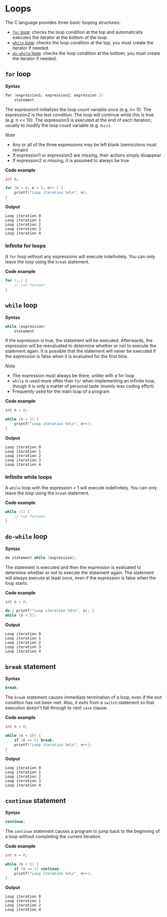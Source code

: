 # Loops

The C language provides three basic looping structures:

- [`for` loop](#for-loop): checks the loop condition at the top and automatically executes the iterator at the bottom of the loop.
- [`while` loop](#while-loop): checks the loop condition at the top; you must create the iterator if needed.
- [`do-while` loop](#do-while-loop): checks the loop condition at the bottom; you must create the iterator if needed.

## `for` loop

**Syntax**
```c
for (expression1; expression2; expression 3)
    statement
```

The expression1 initializes the loop count variable once (e.g. n= 0). The expression2 is the test condition. The loop will continue while this is true
(e.g. n <= 10). The expression3 is executed at the end of each iteration; usually to modify the loop count variable (e.g. n++).

*Note*

- Any or all of the three expressions may be left blank (semicolons must remain)
- If expression1 or expression3 are missing, their actions simply disappear
- If expression2 is missing, it is assumed to always be true

**Code example**
```c
int n;

for (n = 0; n < 5; n++ ) {
    printf("Loop iteration %d\n", n);
}
```

**Output**
```
Loop iteration 0
Loop iteration 1
Loop iteration 2
Loop iteration 3
Loop iteration 4
```

### Infinite for loops

A `for` loop without any expressions will execute indefinitely. You can only leave the loop using the `break` statement.

**Code example**
```c
for (;;) {
    // run forever
}
```

## `while` loop

**Syntax**
```c
while (expression)
    statement
```

If the expression is true, the statement will be executed. Afterwards, the expression will be reevaluated to determine whether or not to execute the statement again. It is possible that the statement will never be 
executed if the expression is false when it is evaluated for the first time.

*Note*

- The expression must always be there, unlike with a for loop
- `while` is used more often than `for` when implementing an infinite loop, though it is only a matter of personal taste (mainly less coding effort)
- Frequently used for the main loop of a program

**Code example**
```c
int n = 0;

while (n < 5) {
    printf("Loop iteration %d\n", n++);
}
```

**Output**
```
Loop iteration 0
Loop iteration 1
Loop iteration 2
Loop iteration 3
Loop iteration 4
```

### Infinite while loops

A `while` loop with the expression = 1 will execute indefinitely. You can only leave the loop using the `break` statement.

**Code example**
```c
while (1) {
    // run forever
}
```

## `do-while` loop

**Syntax**
```c
do statement while (expression);
```

The statement is executed and then the expression is evaluated to determine
whether or not to execute the statement again. The statement will always execute at least once, even if the expression is false when the loop starts.

**Code example**
```c
int n = 0;

do { printf("Loop iteration %d\n", n); }
while (n < 5);
```

**Output**
```
Loop iteration 0
Loop iteration 1
Loop iteration 2
Loop iteration 3
Loop iteration 4
```

## `break` statement

**Syntax**
```c
break;
```

The `break` statement causes immediate termination of a loop, even if the exit condition has not been met. Also, it exits from a `switch` statement so that execution doesn't fall through to next `case` clause.

**Code example**
```c
int n = 0;

while (n < 10) {
    if (n == 5) break;
    printf("Loop iteration %d\n", n++);
}
```

**Output**
```
Loop iteration 0
Loop iteration 1
Loop iteration 2
Loop iteration 3
Loop iteration 4
```

## `continue` statement

**Syntax**
```c
continue;
```

The `continue` statement causes a program to jump back to the beginning of a loop without completing the current iteration.

**Code example**
```c
int n = 0;

while (n < 5) {
    if (n == 3) continue;
    printf("Loop iteration %d\n", n++);
}
```

**Output**
```
Loop iteration 0
Loop iteration 1
Loop iteration 2
Loop iteration 4
```




